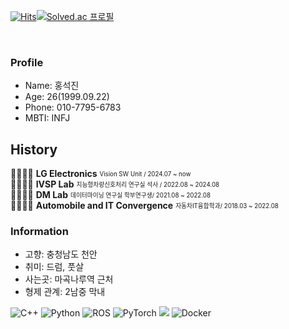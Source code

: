 [![Hits](https://hits.seeyoufarm.com/api/count/incr/badge.svg?url=https%3A%2F%2Fgithub.com%2Fzzsza)](https://hits.seeyoufarm.com)[![Solved.ac 프로필](http://mazassumnida.wtf/api/mini/generate_badge?boj=zx6783)](https://solved.ac/zx6783)

<br/>

### Profile
- Name: 홍석진
- Age: 26(1999.09.22)
- Phone: 010-7795-6783
- MBTI: INFJ

## History
👨‍👨‍👦‍👦  **LG Electronics** <sub><sup>Vision SW Unit / 2024.07 ~ now</sup></sub>   
👨‍👨‍👦‍👦  **IVSP Lab** <sub><sup>지능형차량신호처리 연구실 석사 / 2022.08 ~ 2024.08</sup></sub>   
👨‍👨‍👦‍👦  **DM Lab** <sub><sup>데이터마이닝 연구실 학부연구생/ 2021.08 ~ 2022.08</sup></sub> <br/>
👨‍👨‍👦‍👦  **Automobile and IT Convergence** <sub><sup>자동차IT융합학과/ 2018.03 ~ 2022.08</sup></sub>   

### Information
- 고향: 충청남도 천안
- 취미: 드럼, 풋살
- 사는곳: 마곡나루역 근처
- 형제 관계: 2남중 막내




![C++](https://img.shields.io/badge/c++-%2300599C.svg?style=for-the-badge&logo=c%2B%2B&logoColor=white) ![Python](https://img.shields.io/badge/python-3670A0?style=for-the-badge&logo=python&logoColor=ffdd54) ![ROS](https://img.shields.io/badge/ros-%230A0FF9.svg?style=for-the-badge&logo=ros&logoColor=white) ![PyTorch](https://img.shields.io/badge/PyTorch-%23EE4C2C.svg?style=for-the-badge&logo=PyTorch&logoColor=white)   <img src="https://img.shields.io/badge/linux-FCC624?style=for-the-badge&logo=linux&logoColor=black">  ![Docker](https://img.shields.io/badge/docker-%230db7ed.svg?style=for-the-badge&logo=docker&logoColor=white)
